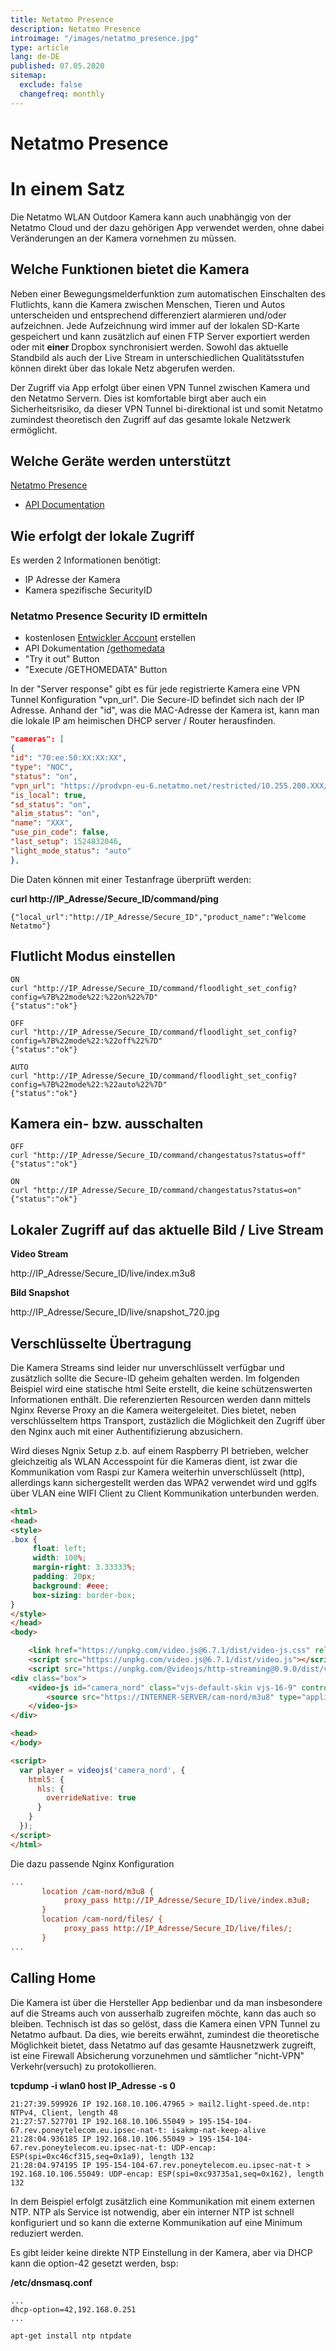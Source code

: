 ```yaml
---
title: Netatmo Presence
description: Netatmo Presence
introimage: "/images/netatmo_presence.jpg"
type: article
lang: de-DE
published: 07.05.2020
sitemap:
  exclude: false
  changefreq: monthly
---
```

# Netatmo Presence
<TOC />

# In einem Satz
Die Netatmo WLAN Outdoor Kamera kann auch unabhängig von der Netatmo Cloud und der dazu gehörigen App verwendet werden, ohne dabei Veränderungen an der Kamera vornehmen zu müssen.

## Welche Funktionen bietet die Kamera
Neben einer Bewegungsmelderfunktion zum automatischen Einschalten des Flutlichts, kann die Kamera zwischen Menschen, Tieren und Autos unterscheiden und entsprechend differenziert alarmieren und/oder aufzeichnen. Jede Aufzeichnung wird immer auf der lokalen SD-Karte gespeichert und kann zusätzlich auf einen FTP Server exportiert werden oder mit **einer** Dropbox synchronisiert werden. Sowohl das aktuelle Standbild als auch der Live Stream in unterschiedlichen Qualitätsstufen können direkt über das lokale Netz abgerufen werden.

Der Zugriff via App erfolgt über einen VPN Tunnel zwischen Kamera und den Netatmo Servern. Dies ist komfortable birgt aber auch ein Sicherheitsrisiko, da dieser VPN Tunnel bi-direktional ist und somit Netatmo zumindest theoretisch den Zugriff auf das gesamte lokale Netzwerk ermöglicht.

## Welche Geräte werden unterstützt

[Netatmo Presence](https://www.netatmo.com/de-de/security/cam-outdoor) 
- [API Documentation](https://dev.netatmo.com/apidocumentation/security)

## Wie erfolgt der lokale Zugriff
Es werden 2 Informationen benötigt:
- IP Adresse der Kamera
- Kamera spezifische SecurityID

### Netatmo Presence Security ID ermitteln
- kostenlosen [Entwickler Account](https://dev.netatmo.com/) erstellen
- API Dokumentation [/gethomedata](https://dev.netatmo.com/apidocumentation/security#gethomedata)
- "Try it out" Button
- "Execute /GETHOMEDATA" Button

In der "Server response" gibt es für jede registrierte Kamera eine VPN Tunnel Konfiguration "vpn_url". Die Secure-ID befindet sich nach der IP Adresse. Anhand der "id", was die MAC-Adresse der Kamera ist, kann man die lokale IP am heimischen DHCP server / Router herausfinden.

```json
"cameras": [
{
"id": "70:ee:50:XX:XX:XX",
"type": "NOC",
"status": "on",
"vpn_url": "https://prodvpn-eu-6.netatmo.net/restricted/10.255.200.XXX/<SECURE-ID>/AUTHTOKEN,,",
"is_local": true,
"sd_status": "on",
"alim_status": "on",
"name": "XXX",
"use_pin_code": false,
"last_setup": 1524832046,
"light_mode_status": "auto"
},
```

Die Daten können mit einer Testanfrage überprüft werden:

**curl http://IP_Adresse/Secure_ID/command/ping**
```shell
{"local_url":"http://IP_Adresse/Secure_ID","product_name":"Welcome Netatmo"}
```

## Flutlicht Modus einstellen

```shell
ON
curl "http://IP_Adresse/Secure_ID/command/floodlight_set_config?config=%7B%22mode%22:%22on%22%7D"
{"status":"ok"}

OFF
curl "http://IP_Adresse/Secure_ID/command/floodlight_set_config?config=%7B%22mode%22:%22off%22%7D"
{"status":"ok"}

AUTO
curl "http://IP_Adresse/Secure_ID/command/floodlight_set_config?config=%7B%22mode%22:%22auto%22%7D"
{"status":"ok"}
```

## Kamera ein- bzw. ausschalten

```shell
OFF
curl "http://IP_Adresse/Secure_ID/command/changestatus?status=off"
{"status":"ok"}

ON
curl "http://IP_Adresse/Secure_ID/command/changestatus?status=on"
{"status":"ok"}
```

## Lokaler Zugriff auf das aktuelle Bild / Live Stream

**Video Stream**

http://IP_Adresse/Secure_ID/live/index.m3u8

**Bild Snapshot**

http://IP_Adresse/Secure_ID/live/snapshot_720.jpg

## Verschlüsselte Übertragung
Die Kamera Streams sind leider nur unverschlüsselt verfügbar und zusätzlich sollte die Secure-ID geheim gehalten werden. Im folgenden Beispiel wird eine statische html Seite erstellt, die keine schützenswerten Informationen enthält. Die referenzierten Resourcen werden dann mittels Nginx Reverse Proxy an die Kamera weitergeleitet. Dies bietet, neben verschlüsseltem https Transport, zustäzlich die Möglichkeit den Zugriff über den Nginx auch mit einer Authentifizierung abzusichern.

Wird dieses Ngnix Setup z.b. auf einem Raspberry PI betrieben, welcher gleichzeitig als WLAN Accesspoint für die Kameras dient, ist zwar die Kommunikation vom Raspi zur Kamera weiterhin unverschlüsselt (http), allerdings kann sichergestellt werden das WPA2 verwendet wird und gglfs über VLAN eine WIFI Client zu Client Kommunikation unterbunden werden.

```html
<html>
<head>
<style>
.box {
     float: left;
     width: 100%;
     margin-right: 3.33333%;
     padding: 20px;
     background: #eee;
     box-sizing: border-box;
}
</style>
</head>
<body>

    <link href="https://unpkg.com/video.js@6.7.1/dist/video-js.css" rel="stylesheet">
    <script src="https://unpkg.com/video.js@6.7.1/dist/video.js"></script>
    <script src="https://unpkg.com/@videojs/http-streaming@0.9.0/dist/videojs-http-streaming.js"></script>
<div class="box">
    <video-js id="camera_nord" class="vjs-default-skin vjs-16-9" controls muted autoplay preload="auto">
        <source src="https://INTERNER-SERVER/cam-nord/m3u8" type="application/x-mpegURL">
    </video-js>
</div>

<head>
</body>

<script>
  var player = videojs('camera_nord', {
    html5: {
      hls: {
        overrideNative: true
      }
    }
  });
</script>
</html>
```

Die dazu passende Nginx Konfiguration
```ini
...
       location /cam-nord/m3u8 {
            proxy_pass http://IP_Adresse/Secure_ID/live/index.m3u8;
       }
       location /cam-nord/files/ {
            proxy_pass http://IP_Adresse/Secure_ID/live/files/;
       }
...
```

## Calling Home
Die Kamera ist über die Hersteller App bedienbar und da man insbesondere auf die Streams auch von ausserhalb zugreifen möchte, kann das auch so bleiben. Technisch ist das so gelöst, dass die Kamera einen VPN Tunnel zu Netatmo aufbaut. Da dies, wie bereits erwähnt, zumindest die theoretische Möglichkeit bietet, dass Netatmo auf das gesamte Hausnetzwerk zugreift, ist eine Firewall Absicherung vorzunehmen und sämtlicher "nicht-VPN" Verkehr(versuch) zu protokollieren.

**tcpdump -i wlan0 host IP_Adresse -s 0**
```shell
21:27:39.599926 IP 192.168.10.106.47965 > mail2.light-speed.de.ntp: NTPv4, Client, length 48
21:27:57.527701 IP 192.168.10.106.55049 > 195-154-104-67.rev.poneytelecom.eu.ipsec-nat-t: isakmp-nat-keep-alive
21:28:04.936185 IP 192.168.10.106.55049 > 195-154-104-67.rev.poneytelecom.eu.ipsec-nat-t: UDP-encap: ESP(spi=0xc46cf315,seq=0x1a9), length 132
21:28:04.974195 IP 195-154-104-67.rev.poneytelecom.eu.ipsec-nat-t > 192.168.10.106.55049: UDP-encap: ESP(spi=0xc93735a1,seq=0x162), length 132
```

In dem Beispiel erfolgt zusätzlich eine Kommunikation mit einem externen NTP. NTP als Service ist notwendig, aber ein interner NTP ist schnell konfiguriert und so kann die externe Kommunikation auf eine Minimum reduziert werden.

Es gibt leider keine direkte NTP Einstellung in der Kamera, aber via DHCP kann die option-42 gesetzt werden, bsp:

**/etc/dnsmasq.conf**
```
...
dhcp-option=42,192.168.0.251
...
```

```bash
apt-get install ntp ntpdate
``` 

